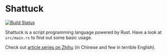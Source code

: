 # Shattuck

[![Build Status](https://travis-ci.com/whoiscc/shattuck.svg?branch=master)](https://travis-ci.com/whoiscc/shattuck)

Shattuck is a script programming language powered by Rust. Have a look at `src/main.rs` to find out some basic usage.

Check out [article series on Zhihu][1] (in Chinese and few in terrible English).

[1]: https://zhuanlan.zhihu.com/p/65376093

